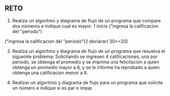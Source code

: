 ## RETO
1. Realiza un algoritmo y diagrama de flujo de un programa que compare dos números e indique cual es mayor.
 1 inicio ("ingresa la calificacion del "periodo")
 
("ingresa la calificacion del "periodo")2 declarar( 30>=20) 
 
 
3. Realiza un algoritmo y diagrama de flujo de un programa que resuelva el sigueinte problema: Solicitando se ingresen 4 calificaciones, una por periodo, se obtenga el promedio y se imprima una felicitación a quien obtenga un promedio mayor a 6, y se le informe ha reprobado a quien obtenga una calificacion menor a 6.
 
5. Realizar un algoritmo y diagrama de flujo para un programa que solicite un número e indique si es par o impar.
